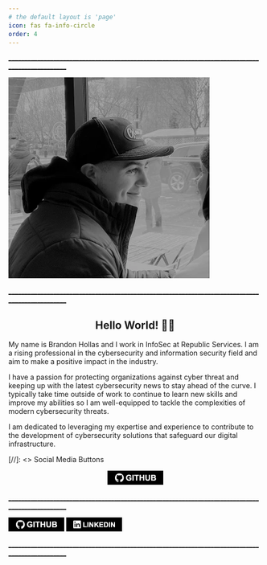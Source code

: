 ```yaml
---
# the default layout is 'page'
icon: fas fa-info-circle
order: 4
---
```


<u>________________________________________________________________________________________________</u>

![Hero Image](/assets/img/headers/About-Portrait.webp)

<u>________________________________________________________________________________________________</u>

<h2 align = "center"><b> Hello World! 👋🏻 </b></h2>

My name is Brandon Hollas and I work in InfoSec at Republic Services. I am a rising professional in the cybersecurity and information security field and aim to make a positive impact in the industry.

I have a passion for protecting organizations against cyber threat and keeping up with the latest cybersecurity news to stay ahead of the curve. I typically take time outside of work to continue to learn new skills and improve my abilities so I am well-equipped to tackle the complexities of modern cybersecurity threats. 

I am dedicated to leveraging my expertise and experience to contribute to the development of cybersecurity solutions that safeguard our digital infrastructure.

[//]: <> Social Media Buttons

<p style="text-align:center"> <a href="https://github.com/Fazqix" target="_blank"> <img alt="GitHub" src="https://raw.githubusercontent.com/Fazqix/Fazqix.github.io/main/assets/img/buttons/GitHub-Button.webp" /> </a>
</p>

<u>________________________________________________________________________________________________</u>

[![GitHub-Button](/assets/img/buttons/GitHub-Button.webp)](https://github.com/Fazqix)
[![GitHub-Button](/assets/img/buttons/LinkedIn-Button.webp)](https://www.linkedin.com/in/brandon-hollas/)

<u>________________________________________________________________________________________________</u>